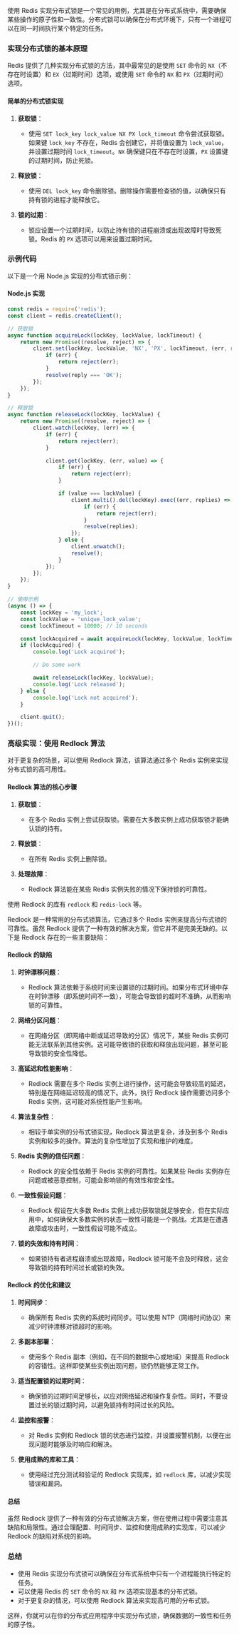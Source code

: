 使用 Redis 实现分布式锁是一个常见的用例，尤其是在分布式系统中，需要确保某些操作的原子性和一致性。分布式锁可以确保在分布式环境下，只有一个进程可以在同一时间执行某个特定的任务。

### 实现分布式锁的基本原理

Redis 提供了几种实现分布式锁的方法，其中最常见的是使用 `SET` 命令的 `NX`（不存在时设置）和 `EX`（过期时间）选项，或使用 `SET` 命令的 `NX` 和 `PX`（过期时间）选项。

#### 简单的分布式锁实现

1. **获取锁**：
   - 使用 `SET lock_key lock_value NX PX lock_timeout` 命令尝试获取锁。如果键 `lock_key` 不存在，Redis 会创建它，并将值设置为 `lock_value`，并设置过期时间 `lock_timeout`。`NX` 确保键只在不存在时设置，`PX` 设置键的过期时间，防止死锁。

2. **释放锁**：
   - 使用 `DEL lock_key` 命令删除锁。删除操作需要检查锁的值，以确保只有持有锁的进程才能释放它。

3. **锁的过期**：
   - 锁应设置一个过期时间，以防止持有锁的进程崩溃或出现故障时导致死锁。Redis 的 `PX` 选项可以用来设置过期时间。

### 示例代码

以下是一个用 Node.js 实现的分布式锁示例：

#### Node.js 实现

```javascript
const redis = require('redis');
const client = redis.createClient();

// 获取锁
async function acquireLock(lockKey, lockValue, lockTimeout) {
    return new Promise((resolve, reject) => {
        client.set(lockKey, lockValue, 'NX', 'PX', lockTimeout, (err, reply) => {
            if (err) {
                return reject(err);
            }
            resolve(reply === 'OK');
        });
    });
}

// 释放锁
async function releaseLock(lockKey, lockValue) {
    return new Promise((resolve, reject) => {
        client.watch(lockKey, (err) => {
            if (err) {
                return reject(err);
            }

            client.get(lockKey, (err, value) => {
                if (err) {
                    return reject(err);
                }

                if (value === lockValue) {
                    client.multi().del(lockKey).exec((err, replies) => {
                        if (err) {
                            return reject(err);
                        }
                        resolve(replies);
                    });
                } else {
                    client.unwatch();
                    resolve();
                }
            });
        });
    });
}

// 使用示例
(async () => {
    const lockKey = 'my_lock';
    const lockValue = 'unique_lock_value';
    const lockTimeout = 10000; // 10 seconds

    const lockAcquired = await acquireLock(lockKey, lockValue, lockTimeout);
    if (lockAcquired) {
        console.log('Lock acquired');

        // Do some work

        await releaseLock(lockKey, lockValue);
        console.log('Lock released');
    } else {
        console.log('Lock not acquired');
    }

    client.quit();
})();
```

### 高级实现：使用 Redlock 算法

对于更复杂的场景，可以使用 Redlock 算法，该算法通过多个 Redis 实例来实现分布式锁的高可用性。

#### Redlock 算法的核心步骤

1. **获取锁**：
   - 在多个 Redis 实例上尝试获取锁。需要在大多数实例上成功获取锁才能确认锁的持有。

2. **释放锁**：
   - 在所有 Redis 实例上删除锁。

3. **处理故障**：
   - Redlock 算法能在某些 Redis 实例失败的情况下保持锁的可靠性。

使用 Redlock 的库有 `redlock` 和 `redis-lock` 等。

Redlock 是一种常用的分布式锁算法，它通过多个 Redis 实例来提高分布式锁的可靠性。虽然 Redlock 提供了一种有效的解决方案，但它并不是完美无缺的。以下是 Redlock 存在的一些主要缺陷：

#### Redlock 的缺陷

1. **时钟漂移问题**：
   - Redlock 算法依赖于系统时间来设置锁的过期时间。如果分布式环境中存在时钟漂移（即系统时间不一致），可能会导致锁的超时不准确，从而影响锁的可靠性。

2. **网络分区问题**：
   - 在网络分区（即网络中断或延迟导致的分区）情况下，某些 Redis 实例可能无法联系到其他实例。这可能导致锁的获取和释放出现问题，甚至可能导致锁的安全性降低。

3. **高延迟和性能影响**：
   - Redlock 需要在多个 Redis 实例上进行操作，这可能会导致较高的延迟，特别是在网络延迟较高的情况下。此外，执行 Redlock 操作需要访问多个 Redis 实例，这可能对系统性能产生影响。

4. **算法复杂性**：
   - 相较于单实例的分布式锁实现，Redlock 算法更复杂，涉及到多个 Redis 实例和较多的操作。算法的复杂性增加了实现和维护的难度。

5. **Redis 实例的信任问题**：
   - Redlock 的安全性依赖于 Redis 实例的可靠性。如果某些 Redis 实例存在问题或被恶意控制，可能会影响锁的有效性和安全性。

6. **一致性假设问题**：
   - Redlock 假设在大多数 Redis 实例上成功获取锁就足够安全，但在实际应用中，如何确保大多数实例的状态一致性可能是一个挑战。尤其是在遭遇故障或攻击时，一致性假设可能不成立。

7. **锁的失效和持有时间**：
   - 如果锁持有者进程崩溃或出现故障，Redlock 锁可能不会及时释放，这会导致锁的持有时间过长或锁的失效。

#### Redlock 的优化和建议

1. **时间同步**：
   - 确保所有 Redis 实例的系统时间同步。可以使用 NTP（网络时间协议）来减少时钟漂移对锁超时的影响。

2. **多副本部署**：
   - 使用多个 Redis 副本（例如，在不同的数据中心或地域）来提高 Redlock 的容错性。这样即使某些实例出现问题，锁仍然能够正常工作。

3. **适当配置锁的过期时间**：
   - 确保锁的过期时间足够长，以应对网络延迟和操作复杂性。同时，不要设置过长的锁过期时间，以避免锁持有时间过长的风险。

4. **监控和报警**：
   - 对 Redis 实例和 Redlock 锁的状态进行监控，并设置报警机制，以便在出现问题时能够及时响应和解决。

5. **使用成熟的库和工具**：
   - 使用经过充分测试和验证的 Redlock 实现库，如 `redlock` 库，以减少实现错误和漏洞。

#### 总结

虽然 Redlock 提供了一种有效的分布式锁解决方案，但在使用过程中需要注意其缺陷和局限性。通过合理配置、时间同步、监控和使用成熟的实现库，可以减少 Redlock 的缺陷对系统的影响。

### 总结

- 使用 Redis 实现分布式锁可以确保在分布式系统中只有一个进程能执行特定的任务。
- 可以使用 Redis 的 `SET` 命令的 `NX` 和 `PX` 选项实现基本的分布式锁。
- 对于更复杂的情况，可以使用 Redlock 算法来实现高可用的分布式锁。

这样，你就可以在你的分布式应用程序中实现分布式锁，确保数据的一致性和任务的原子性。